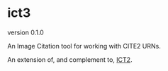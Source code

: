 # ict3

version 0.1.0

An Image Citation tool for working with CITE2 URNs.

An extension of, and complement to, [ICT2](https://github.com/cite-architecture/ict2).


